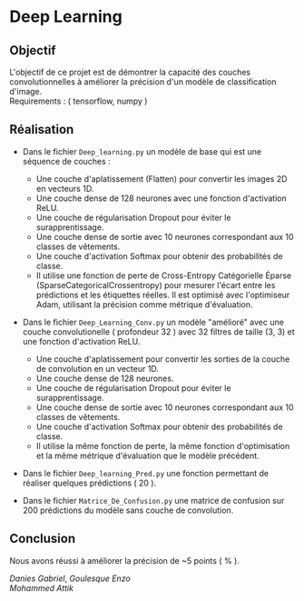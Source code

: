 # Deep Learning

## Objectif
L'objectif de ce projet est de démontrer la capacité des couches convolutionnelles à améliorer la précision d'un modèle de classification d'image.  
Requirements : ( tensorflow, numpy )
  
## Réalisation
- Dans le fichier `Deep_learning.py` un modèle de base qui est une séquence de couches :
  - Une couche d'aplatissement (Flatten) pour convertir les images 2D en vecteurs 1D.
  - Une couche dense de 128 neurones avec une fonction d'activation ReLU.
  - Une couche de régularisation Dropout pour éviter le surapprentissage.
  - Une couche dense de sortie avec 10 neurones correspondant aux 10 classes de vêtements.
  - Une couche d'activation Softmax pour obtenir des probabilités de classe.
  - Il utilise une fonction de perte de Cross-Entropy Catégorielle Éparse (SparseCategoricalCrossentropy) pour mesurer l'écart entre les prédictions et les étiquettes réelles. Il est optimisé avec l'optimiseur Adam, utilisant la précision comme métrique d'évaluation.

- Dans le fichier `Deep_Learning_Conv.py` un modèle "amélioré" avec une couche convolutionelle ( profondeur 32 ) avec 32 filtres de taille (3, 3) et une fonction d'activation ReLU.
  - Une couche d'aplatissement pour convertir les sorties de la couche de convolution en un vecteur 1D.
  - Une couche dense de 128 neurones.
  - Une couche de régularisation Dropout pour éviter le surapprentissage.
  - Une couche dense de sortie avec 10 neurones correspondant aux 10 classes de vêtements.
  - Une couche d'activation Softmax pour obtenir des probabilités de classe.
  - Il utilise la même fonction de perte, la même fonction d'optimisation et la même métrique d'évaluation que le modèle précédent. 

- Dans le fichier `Deep_learning_Pred.py` une fonction permettant de réaliser quelques prédictions ( 20 ).  

- Dans le fichier `Matrice_De_Confusion.py` une matrice de confusion sur 200 prédictions du modèle sans couche de convolution.  

## Conclusion
Nous avons réussi à améliorer la précision de ~5 points ( % ).  

*Danies Gabriel*, *Goulesque Enzo*  
*Mohammed Attik*
